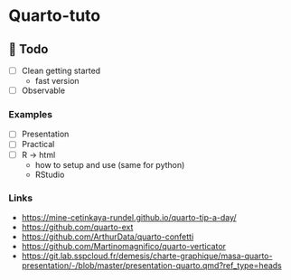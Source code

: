 # Quarto-tuto

## :construction: Todo

- [ ] Clean getting started
  - fast version
- [ ] Observable

### Examples

- [ ] Presentation
- [ ] Practical
- [ ] R -> html
  - how to setup and use (same for python)
  - RStudio

### Links

- https://mine-cetinkaya-rundel.github.io/quarto-tip-a-day/
- https://github.com/quarto-ext
- https://github.com/ArthurData/quarto-confetti
- https://github.com/Martinomagnifico/quarto-verticator
- https://git.lab.sspcloud.fr/demesis/charte-graphique/masa-quarto-presentation/-/blob/master/presentation-quarto.qmd?ref_type=heads
